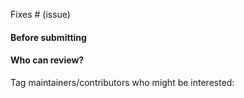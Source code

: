 <!--
Thank you for contributing to LangChain! Your PR will appear in our release under the title you set. Please make sure it highlights your valuable contribution.

Replace this with a description of the change, the issue it fixes (if applicable), and relevant context. List any dependencies required for this change.

After you're done, someone will review your PR. They may suggest improvements. If no one reviews your PR within a few days, feel free to @-mention the same people again, as notifications can get lost.

Finally, we'd love to show appreciation for your contribution - if you'd like us to shout you out on Twitter, please also include your handle!
-->

<!-- Remove if not applicable -->

Fixes # (issue)

#### Before submitting

<!-- If you're adding a new integration, please include:

1. a test for the integration - favor unit tests that does not rely on network access.
2. an example notebook showing its use


See contribution guidelines for more information on how to write tests, lint
etc:

https://github.com/hwchase17/langchain/blob/master/.github/CONTRIBUTING.md
-->

#### Who can review?

Tag maintainers/contributors who might be interested:

<!-- For a quicker response, figure out the right person to tag with @

  @hwchase17 - project lead

  Tracing / Callbacks
  - @agola11

  Async
  - @agola11

  DataLoaders
  - @eyurtsev

  Models
  - @hwchase17
  - @agola11

  Agents / Tools / Toolkits
  - @hwchase17

  VectorStores / Retrievers / Memory
  - @dev2049

 -->
